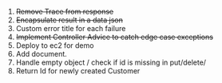 1. ~~Remove Trace from response~~
2. ~~Encapsulate result in a data json~~
3. Custom error title for each failure
4. ~~Implement Controller Advice to catch edge case exceptions~~
5. Deploy to ec2 for demo
6. Add document.
7. Handle empty object / check if id is missing in put/delete/
8. Return Id for newly created Customer
